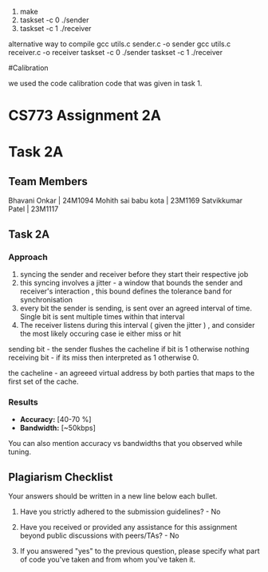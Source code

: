 1. make
2. taskset -c 0 ./sender
3. taskset -c 1 ./receiver

alternative way to compile 
gcc utils.c sender.c -o sender
gcc utils.c receiver.c -o receiver 
taskset -c 0 ./sender
taskset -c 1 ./receiver

#Calibration

we used the code calibration code that was given in task 1. 

# CS773 Assignment 2A

# Task 2A

## Team Members
Bhavani Onkar | 24M1094
Mohith sai babu kota | 23M1169
Satvikkumar Patel | 23M1117

## Task 2A
### Approach

1. syncing the sender and receiver before they start their respective job
2. this syncing involves a jitter - a window that bounds the sender and receiver's interaction , this bound defines the tolerance band for synchronisation
3. every bit the sender is sending, is sent over an agreed interval of time. Single bit is sent multiple times within that interval
4. The receiver listens during this interval ( given the jitter ) , and consider the most likely occuring case ie either miss or hit

sending bit - the sender flushes the cacheline if bit is 1 otherwise nothing
receiving bit - if its miss then interpreted as 1 otherwise 0.

the cacheline - an agreeed virtual address by both parties that maps to the first set of the cache. 

### Results
- **Accuracy:** [40-70 %]
- **Bandwidth:** [~50kbps]

You can also mention accuracy vs bandwidths that you observed while tuning.


## Plagiarism Checklist
Your answers should be written in a new line below each bullet.

1. Have you strictly adhered to the submission guidelines? - No

2. Have you received or provided any assistance for this assignment beyond public discussions with peers/TAs? - No

3. If you answered "yes" to the previous question, please specify what part of code you've taken and from whom you've taken it.

